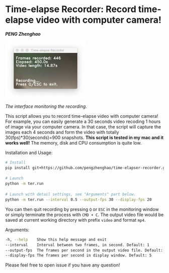 
# Time-elapse Recorder: Record time-elapse video with computer camera!
***PENG Zhenghao***

<img align=center width=256px  src="ter/fig.png" />

*The interface monitoring the recording.*

This script allows you to record time-elapse video with computer camera! For example, you can easily generate a 30 
seconds video recoding 1 hours of image via your computer camera. In that case, the script will capture the 
images each 4 seconds and form the video with totally 30(fps)*30(seconds)=900 snapshots.
**This script is tested in my mac and it works well!** The memory, disk and CPU consumption is quite low.

Installation and Usage:

```bash
# Install
pip install git+https://github.com/pengzhenghao/time-elapser-recorder.git

# Launch
python -m ter.run

# Launch with detail settings, see "Arguments" part below.
python -m ter.run --interval 0.5 --output-fps 30 --display-fps 20
```

You can then quit recording by pressing `Q` or `ESC` in the monitoring window or simply terminate the process with 
`CMD + C`. The output video file would be saved at current working directory with prefix `video` and format `mp4`.

Arguments:

```bash
-h, --help    Show this help message and exit
--interval    Interval between two frames, in second. Default: 1
--output-fps  The frames per second in the output video file. Default: 30
--display-fps The frames per second in display window. Default: 5
```

Please feel free to open issue if you have any question!
